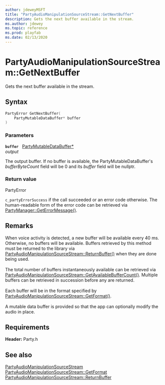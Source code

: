```yaml
---
author: jdeweyMSFT
title: "PartyAudioManipulationSourceStream::GetNextBuffer"
description: Gets the next buffer available in the stream.
ms.author: jdewey
ms.topic: reference
ms.prod: playfab
ms.date: 02/13/2020
---
```


# PartyAudioManipulationSourceStream::GetNextBuffer  

Gets the next buffer available in the stream.  

## Syntax  
  
```cpp
PartyError GetNextBuffer(  
    PartyMutableDataBuffer* buffer  
)  
```  
  
### Parameters  
  
**`buffer`** &nbsp; [PartyMutableDataBuffer*](../../../structs/partymutabledatabuffer.md)  
*output*  
  
The output buffer. If no buffer is available, the PartyMutableDataBuffer's *bufferByteCount* field will be 0 and its *buffer* field will be nullptr.  
  
  
### Return value  
PartyError
  
```c_partyErrorSuccess``` if the call succeeded or an error code otherwise. The human-readable form of the error code can be retrieved via [PartyManager::GetErrorMessage()](../../PartyManager/methods/partymanager_geterrormessage.md).
  
## Remarks  
  
When voice activity is detected, a new buffer will be available every 40 ms. Otherwise, no buffers will be available. Buffers retrieved by this method must be returned to the library via [PartyAudioManipulationSourceStream::ReturnBuffer()](partyaudiomanipulationsourcestream_returnbuffer.md) when they are done being used. <br /><br /> The total number of buffers instantaneously available can be retrieved via [PartyAudioManipulationSourceStream::GetAvailableBufferCount()](partyaudiomanipulationsourcestream_getavailablebuffercount.md). Multiple buffers can be retrieved in succession before any are returned.   <br /><br /> Each buffer will be in the format specified by [PartyAudioManipulationSourceStream::GetFormat()](partyaudiomanipulationsourcestream_getformat.md).   <br /><br /> A mutable data buffer is provided so that the app can optionally modify the audio in place.
  
## Requirements  
  
**Header:** Party.h
  
## See also  
[PartyAudioManipulationSourceStream](../partyaudiomanipulationsourcestream.md)  
[PartyAudioManipulationSourceStream::GetFormat](partyaudiomanipulationsourcestream_getformat.md)  
[PartyAudioManipulationSourceStream::ReturnBuffer](partyaudiomanipulationsourcestream_returnbuffer.md)
  
  
